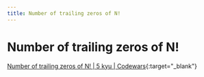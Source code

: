 ```yaml
---
title: Number of trailing zeros of N!
---
```


# Number of trailing zeros of N!

[Number of trailing zeros of N! \| 5 kyu \| Codewars](https://www.codewars.com/kata/number-of-trailing-zeros-of-n){:target="_blank"}